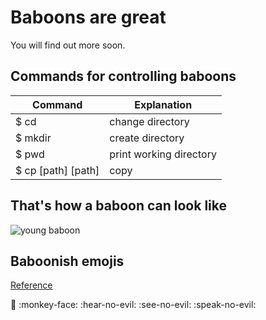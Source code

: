 # Baboons are great

You will find out more soon.

## Commands for controlling baboons

Command | Explanation 
------------ | -------------
$ cd | change directory
$ mkdir | create directory
$ pwd | print working directory
$ cp [path] [path]| copy

## That's how a baboon can look like

![young baboon](https://tse4.mm.bing.net/th?id=OIP.FMnds_9INPpwIqHJhqYvXAHaKB&pid=Api)

## Baboonish emojis

[Reference](https://github.com/ikatyang/emoji-cheat-sheet/blob/master/README.md)

:monkey:
:monkey-face: 
:hear-no-evil: 
:see-no-evil: 
:speak-no-evil:



